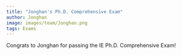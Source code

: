 ```yaml
---
title: "Jonghan's Ph.D. Comprehensive Exam"
author: Jonghan
image: images/team/Jonghan.png
tags: Exams
---
```


Congrats to Jonghan for passing the IE Ph.D. Comprehensive Exam!
